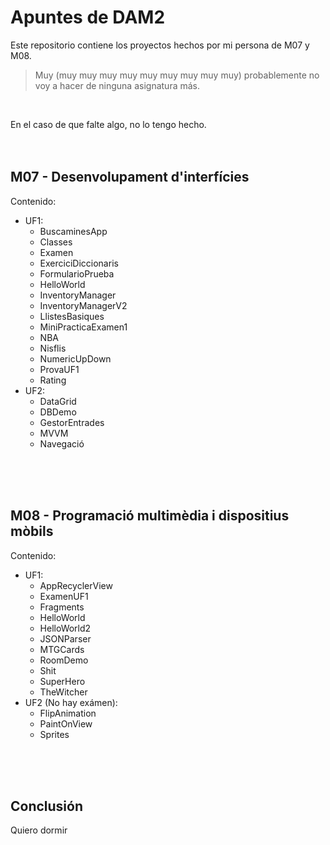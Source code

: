 # Apuntes de DAM2
Este repositorio contiene los proyectos hechos por mi persona de M07 y M08.</br>
> Muy (muy muy muy muy muy muy muy muy muy) probablemente no voy a hacer de ninguna asignatura más.</br>
</br>
<p>En el caso de que falte algo, no lo tengo hecho.
</br>
</br>
</br>

## M07 - Desenvolupament d'interfícies

Contenido:
- UF1:
  - BuscaminesApp
  - Classes
  - Examen
  - ExerciciDiccionaris
  - FormularioPrueba
  - HelloWorld
  - InventoryManager
  - InventoryManagerV2
  - LlistesBasiques
  - MiniPracticaExamen1
  - NBA
  - Nisflis
  - NumericUpDown
  - ProvaUF1
  - Rating
- UF2:
  - DataGrid
  - DBDemo
  - GestorEntrades
  - MVVM
  - Navegació
</br>
</br>
</br>

## M08 - Programació multimèdia i dispositius mòbils

Contenido:
- UF1:
  - AppRecyclerView
  - ExamenUF1
  - Fragments
  - HelloWorld
  - HelloWorld2
  - JSONParser
  - MTGCards
  - RoomDemo
  - Shit
  - SuperHero
  - TheWitcher
- UF2 (No hay exámen):
  - FlipAnimation
  - PaintOnView
  - Sprites
</br>
</br>
</br>

## Conclusión
Quiero dormir
